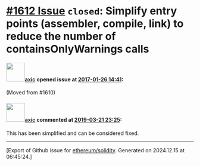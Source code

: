 # [\#1612 Issue](https://github.com/ethereum/solidity/issues/1612) `closed`: Simplify entry points (assembler, compile, link) to reduce the number of containsOnlyWarnings  calls

#### <img src="https://avatars.githubusercontent.com/u/20340?v=4" width="50">[axic](https://github.com/axic) opened issue at [2017-01-26 14:41](https://github.com/ethereum/solidity/issues/1612):

(Moved from #1610)

#### <img src="https://avatars.githubusercontent.com/u/20340?v=4" width="50">[axic](https://github.com/axic) commented at [2019-03-21 23:25](https://github.com/ethereum/solidity/issues/1612#issuecomment-475440233):

This has been simplified and can be considered fixed.


-------------------------------------------------------------------------------



[Export of Github issue for [ethereum/solidity](https://github.com/ethereum/solidity). Generated on 2024.12.15 at 06:45:24.]
